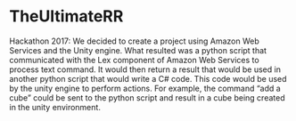 # TheUltimateRR
Hackathon 2017: 
We decided to create a project using Amazon Web Services and the Unity engine. What resulted was a python script that communicated with the Lex component of Amazon Web Services to process text command. It would then return a result that would be used in another python script that would write a C# code. This code would be used by the unity engine to perform actions. For example, the command “add a cube” could be sent to the python script and result in a cube being created in the unity environment. 
